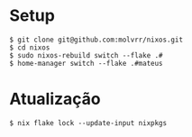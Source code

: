 # Setup
```shell
$ git clone git@github.com:molvrr/nixos.git
$ cd nixos
$ sudo nixos-rebuild switch --flake .#
$ home-manager switch --flake .#mateus
```
# Atualização
```shell
$ nix flake lock --update-input nixpkgs
```
